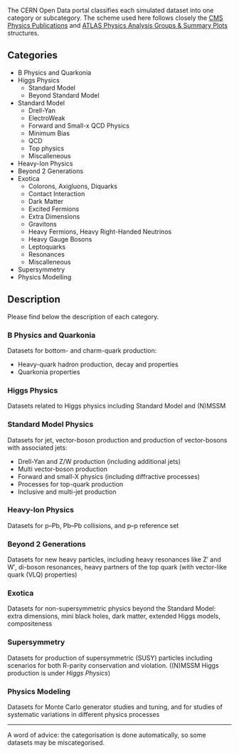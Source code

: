 The CERN Open Data portal classifies each simulated dataset into one category or
subcategory. The scheme used here follows closely the
[CMS Physics Publications](https://cms-results.web.cern.ch/cms-results/public-results/publications/)
and
[ATLAS Physics Analysis Groups & Summary Plots ](https://twiki.cern.ch/twiki/bin/view/AtlasPublic/WebHome#Physics%20Analysis%20Groups%20%20Summary)
structures.

## Categories

- B Physics and Quarkonia
- Higgs Physics
    - Standard Model
    - Beyond Standard Model
- Standard Model
    - Drell-Yan
    - ElectroWeak
    - Forward and Small-x QCD Physics
    - Minimum Bias
    - QCD
    - Top physics
    - Miscalleneous
- Heavy-Ion Physics
- Beyond 2 Generations
- Exotica
    - Colorons, Axigluons, Diquarks
    - Contact Interaction
    - Dark Matter
    - Excited Fermions
    - Extra Dimensions
    - Gravitons
    - Heavy Fermions, Heavy Right-Handed Neutrinos
    - Heavy Gauge Bosons
    - Leptoquarks
    - Resonances
    - Miscalleneous
- Supersymmetry
- Physics Modelling


## Description

Please find below the description of each category.

### B Physics and Quarkonia

Datasets for bottom- and charm-quark production:

- Heavy-quark hadron production, decay and properties
- Quarkonia properties

### Higgs Physics

Datasets related to Higgs physics including Standard Model and (N)MSSM

### Standard Model Physics

Datasets for jet, vector-boson production and production of vector-bosons with associated jets:

- Drell-Yan and Z/W production (including additional jets)
- Multi vector-boson production
- Forward and small-X physics (including diffractive processes)
- Processes for top-quark production
- Inclusive and multi-jet production

### Heavy-Ion Physics

Datasets for p–Pb, Pb–Pb collisions, and p–p reference set

### Beyond 2 Generations

Datasets for new heavy particles, including heavy resonances like Z&prime; and W&prime;, di-boson resonances, heavy partners of the top quark (with vector-like quark (VLQ) properties)

### Exotica

Datasets for non-supersymmetric physics beyond the Standard Model: extra dimensions, mini black holes, dark matter, extended Higgs models, compositeness

### Supersymmetry

Datasets for production of supersymmetric (SUSY) particles including scenarios for both R-parity conservation and violation. ((N)MSSM Higgs production is under _Higgs Physics_)

### Physics Modeling

Datasets for Monte Carlo generator studies and tuning, and for studies of systematic variations in different physics processes

---

A word of advice: the categorisation is done automatically, so some datasets may be miscategorised.
